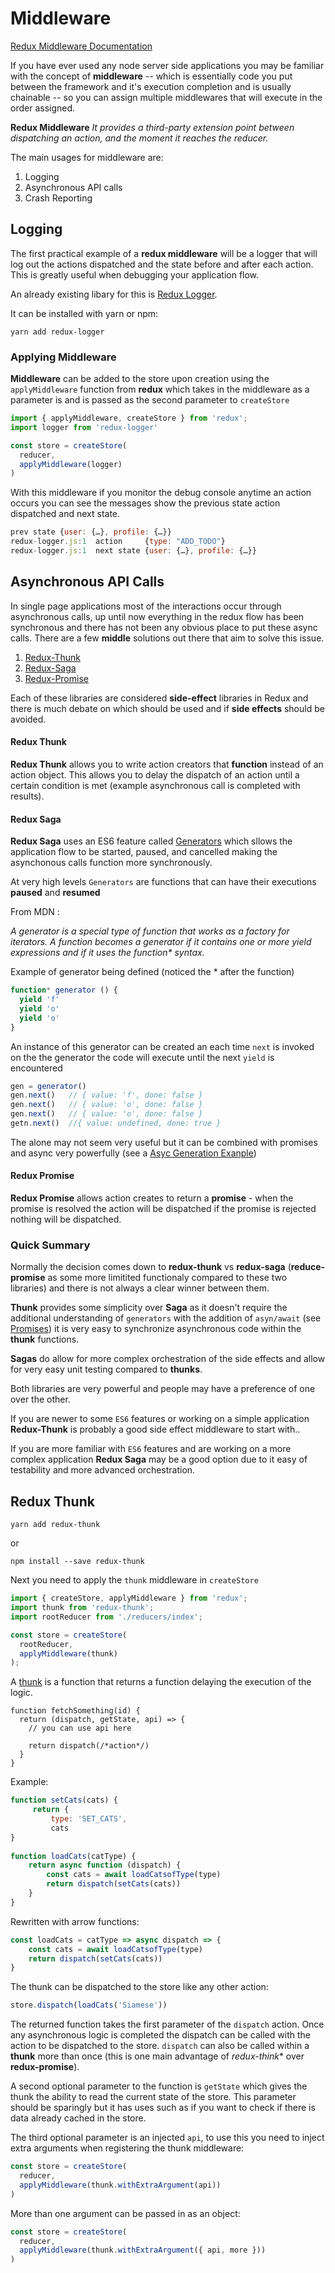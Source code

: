 # Middleware

[Redux Middleware Documentation](https://redux.js.org/docs/advanced/Middleware.html)

If you have ever used any node server side applications you may be familiar with the concept of **middleware** -- which is
essentially code you put between the framework and it's execution completion and is usually chainable -- so you can assign multiple
middlewares that will execute in the order assigned.

**Redux Middleware** <cite>It provides a third-party extension point between dispatching an action, and the moment it reaches the reducer. </cite>

The main usages for middleware are:
1. Logging
2. Asynchronous API calls
3. Crash Reporting


## Logging

The first practical example of a **redux middleware** will be a logger that will log out the actions dispatched and the
state before and after each action. This is greatly useful when debugging your application flow.

An already existing libary for this is [Redux Logger](https://github.com/evgenyrodionov/redux-logger).

It can be installed with yarn or npm:

`yarn add redux-logger`

### Applying Middleware

**Middleware** can be added to the store upon creation using the `applyMiddleware` function from **redux** which takes in 
the middleware as a parameter is and is passed as the second parameter to `createStore`

```javascript 1.8
import { applyMiddleware, createStore } from 'redux';
import logger from 'redux-logger'

const store = createStore(
  reducer,
  applyMiddleware(logger)
)
```

With this middleware if you monitor the debug console anytime an action occurs you can see the messages show the previous state
action dispatched and next state.
```javascript 1.8
prev state {user: {…}, profile: {…}}
redux-logger.js:1  action     {type: "ADD_TODO"}
redux-logger.js:1  next state {user: {…}, profile: {…}}
```

## Asynchronous API Calls

In single page applications most of the interactions occur through asynchronous calls, up until now everything in the redux
flow has been synchronous and there has not been any obvious place to put these async calls. There are a few **middle** solutions
out there that aim to solve this issue.

1. [Redux-Thunk](https://github.com/gaearon/redux-thunk)
2. [Redux-Saga](https://github.com/redux-saga/redux-saga)
3. [Redux-Promise](https://github.com/acdlite/redux-promise)

Each of these libraries are considered **side-effect** libraries in Redux and there is much debate on which should be used and
if **side effects** should be avoided.

#### Redux Thunk

**Redux Thunk** allows you to write action creators that **function** instead of an action object. This allows you to delay
the dispatch of an action until a certain condition is met (example asynchronous call is completed with results).

#### Redux Saga

**Redux Saga** uses an ES6 feature called [Generators](https://davidwalsh.name/es6-generators) which sllows the application
flow to be started, paused, and cancelled making the asynchonous calls function more synchronously.

At very high levels `Generators` are functions that can have their executions **paused** and **resumed**

From MDN :

<cite>A generator is a special type of function that works as a factory for iterators. A function becomes a generator if it contains one or more yield expressions and if it uses the function* syntax.</cite>

Example of generator being defined (noticed the * after the function)

```javascript 1.8
function* generator () {
  yield 'f'
  yield 'o'
  yield 'o'
}
```

An instance of this generator can be created an each time `next` is invoked on the the generator the code will execute
until the next `yield` is encountered

```javascript 1.8
gen = generator()
gen.next()   // { value: 'f', done: false }
gen.next()   // { value: 'o', done: false }
gen.next()   // { value: 'o', done: false }
getn.next()  //{ value: undefined, done: true }
```

The alone may not seem very useful but it can be combined with promises and async very powerfully (see a 
[Asyc Generation Exanple](https://davidwalsh.name/async-generators))

#### Redux Promise 

**Redux Promise** allows action creates to return a **promise** - when the promise is resolved the action will be dispatched
if the promise is rejected nothing will be dispatched.


### Quick Summary

Normally the decision comes down to **redux-thunk** vs **redux-saga** (**reduce-promise** as some more limitited functionaly
compared to these two libraries) and there is not always a clear winner between them.

**Thunk** provides some simplicity over **Saga** as it doesn't require the additional understanding of `generators` with
the addition of `asyn/await` (see [Promises](../../../material/1_es6/5_promises/readme.md)) it is very easy to synchronize
asynchronous code within the **thunk** functions.

**Sagas** do allow for more complex orchestration of the side effects and allow for very easy unit testing compared to **thunks**.

Both libraries are very powerful and people may have a preference of one over the other.

If you are newer to some `ES6` features or working on a simple application **Redux-Thunk** is probably a good side effect 
middleware to start with..

If you are more familiar with `ES6` features and are working on a more complex application **Redux Saga** may be a good option
due to it easy of testability and more advanced orchestration.

## Redux Thunk

`yarn add redux-thunk`

or

`npm install --save redux-thunk`

Next you need to apply the `thunk` middleware in `createStore`

```javascript 1.8
import { createStore, applyMiddleware } from 'redux';
import thunk from 'redux-thunk';
import rootReducer from './reducers/index';

const store = createStore(
  rootReducer,
  applyMiddleware(thunk)
);
```


A [thunk](https://en.wikipedia.org/wiki/Thunk) is a function that returns a function delaying the execution of the logic.


```
function fetchSomething(id) {
  return (dispatch, getState, api) => {
    // you can use api here
    
    return dispatch(/*action*/)
  }
}
```

Example:

```javascript 1.8
function setCats(cats) {
     return {
         type: 'SET_CATS',
         cats
}
    
function loadCats(catType) {
    return async function (dispatch) {
        const cats = await loadCatsofType(type)
        return dispatch(setCats(cats))
    }
}
```

Rewritten with arrow functions:

```javascript 1.8
const loadCats = catType => async dispatch => {
    const cats = await loadCatsofType(type)
    return dispatch(setCats(cats))
}
```


The thunk can be dispatched to the store like any other action:

````javascript 1.8
store.dispatch(loadCats('Siamese'))
````

The returned function takes the first parameter of the `dispatch` action. Once any asynchronous logic is completed
the dispatch can be called with the action to be dispatched to the store. `dispatch` can also be called within a **thunk** more than once (this is one main advantage of *redux-think** over **redux-promise**).

A second optional parameter to the function is `getState` which gives the thunk the ability to read the current state of the store.
This parameter should be sparingly but it has uses such as if you want to check if there is data already cached in the store.

The third optional parameter is an injected `api`, to use this you need to inject extra arguments when registering the 
thunk middleware:

```javascript 1.8
const store = createStore(
  reducer,
  applyMiddleware(thunk.withExtraArgument(api))
)
```

More than one argument can be passed in as an object:

```javascript 1.8
const store = createStore(
  reducer,
  applyMiddleware(thunk.withExtraArgument({ api, more }))
)
```




